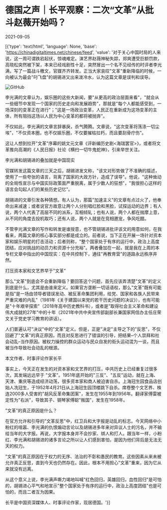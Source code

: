 # 德国之声｜长平观察：二次“文革”从批斗赵薇开始吗？

2021-09-05

[{'type': 'text/html', 'language': None, 'base': 'https://chinadigitaltimes.net/chinese/feed', 'value': '对于关心中国时局的人来说，这一周可谓跌宕起伏，惊魂难定。演艺界赵薇神秘失踪，郑爽遭受巨额罚款，高晓松突然被下架，本来已经戏剧性十足，突然冒出一个名不见经传的时评者李光满，写了一篇战斗檄文，官媒齐齐转发。正当大家哀叹&quot;文革&quot;重新降临的时候，一向被认为最会&quot;叼飞盘&quot;的胡锡进又出来泼冷水，认为这篇文章是误判和误导。

![GitHub](https://chinadigitaltimes.net/chinese/files/2021/09/59067379_303.jpg)

李光满的文章认为，娱乐圈的这些大新闻，要&quot;从更高的政治层面来看&quot;，&quot;就会从一些细节中发现一个国家的历史走向和发展趋势&quot;，那就是&quot;每个人都能感受到，一场深刻的变革正在进行&quot;；&quot;这是一场政治变革，人民正在重新成为这场变革的主体，所有阻挡这场以人民为中心变革的都将被抛弃&quot;。

不仅如此，李光满的文章言辞暴戾，杀气腾腾。文章说，&quot;这次变革将荡涤一切尘埃&quot;，&quot;不仅资本圈，也不仅娱乐圈，不仅要摧枯拉朽，而且要刮骨疗伤&quot;。

这让人想到拉开&quot;文革&quot;序幕的姚文元文章《评新编历史剧&lt;海瑞罢官&gt;》，或者将文革推向高潮的《人民日报》社论《横扫一切牛鬼蛇神》，引来举世关注。

李光满和胡锡进的叠加就是中国现实

官媒转发这篇文章的三天之后，胡锡进发文称，&quot;该文对形势做了不准确的描述，使用了一些夸张的语言，背离了国家的大政方针，造成了误导&quot;。他说，&quot;这种耸动的全局性宣示与中国实际政策面严重脱离，属于少数人的狂想&quot;，&quot;我很担心这样的语言会勾起人们的某些历史记忆&quot;。

胡锡进的文章引发各种猜想。有人认为，那篇&quot;加速主义&quot;的文章有点过火了，他奉命出来减速；或者说官方故意让两个人分别唱红脸和黑脸，试探运动的边界；有人说，两个人代表了高层不同的派系，互相倾轧；也有人说，两个人都在揣摩上意，从不同的角度去投机取巧；还有人说，两个人就是在竞相邀宠，争风吃醋。

不管李光满文章的写作和转发是谁授意，也不管胡锡进批评该文的用意如何，在我看来，两篇文章的核心事实部分都是成立的。前者说，当下正在开展一场针对资本家和娱乐明星的打击活动；后者则称，&quot;整个国家处于有序的运行中，政治上高度团结，应对挑战的动员力和资源十分充裕&quot;。两者叠加在一起，就是我在上周的本专栏文章中指出的中国现实：在中共控制下，通往&quot;再教育营&quot;的道路永远秩序井然。

打压资本家和文艺界早于&quot;文革&quot;

那么&quot;文革&quot;到底会不会重新降临？要回答这个问题，首先应该弄清楚&quot;文革&quot;的定义到底是什么，尤其是由谁来定义。如果官方垄断一切话语权，那么&quot;文革&quot;既有可能是指&quot;是一场由领导者错误发动、被反革命集团利用，给党、国家和各族人民带来严重灾难的内乱&quot;（1981年《关于建国以来党的若干历史问题的决议》），也有可能是&quot;十年艰辛探索&quot;（2018年高中历史教科书），或者是&quot;取得社会主义革命和建设伟大成就的27年&quot;中的十年（2021年中共中央宣传部副部长兼国家网信办主任庄荣文关于党史学习教育的讲话）。

人们普遍认可&quot;决议&quot;中的&quot;文革&quot;定义。但是，正是&quot;决定&quot;主导之下的&quot;反思&quot;，不仅回避了&quot;文革&quot;的真正原因，而且对反思进行了错误的引导，把结果&#8211;个人崇拜和社会动乱&#8211;当作原因。被权力操控的群众运动与民众自发的街头运动混为一谈，而且被当作导致社会动乱的根源。

本文作者、时事评论作家长平

事实上，今天正在发生的对资本家和文艺界的打压，中共历史上已经重复过很多次，其发端远远早于 &quot;文革&quot;。1951年底开始的&quot;三反&quot;、&quot;五反&quot;运动，就在上海、天津、重庆等造成经济动荡，很多资本家和商人被迫害自杀。上海冠生园食品店创始人冼冠生，于1952年4月21日从上海冠生园顶楼跳下自杀。席卷整个文艺界、株连2000多人受害的&quot;胡风反革命集团案&quot;，发生在1955年到1956年。翻译家傅雷被定性为&quot;右派&quot;，导致其子、钢琴家傅聪&quot;叛国&quot;，发生在1958年。

&quot;文革&quot;的真正原因是什么？

在官方允许和引导的&quot;文革反思&quot;中，红卫兵和大字报是动乱的标志。今天网络中小粉红的喧嚣、李光满的仇恨煽动言论以及胡锡进多年来对异议人士的污名，并不输给当年的大字报。再说，大字报本身并不会抄家、绑人和打人。跟当年一样，小粉红、李光满和胡锡进的诸多言论之所以让人们感到害怕，是因为他们背后是无法无天的权力。

&quot;文革&quot;的真正原因在于权力的无序、法治的不彰和愚民的教育。这些因素从来未被允许真正反思，直到今天也仍然存在。因此，根本不用担心&quot;文革&quot;重来，因为它从来就没有远离。

从这个意义上说，李光满声嘶力竭地叫喊&quot;红色回归，英雄回归，血性回归&quot;是可怕的，胡锡进心平气和地宣示&quot;整个国家处于有序的运行中，政治上高度团结&quot;也是可怕的，而且二者互为因果。

长平是中国资深媒体人、时事评论作家，现居德国。'}]
